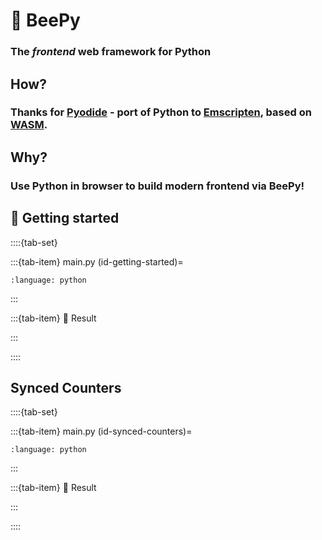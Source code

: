 # 🐝 BeePy
### The _frontend_ web framework for Python

## How?
### Thanks for [Pyodide](https://pyodide.org/) - port of Python to [Emscripten](https://emscripten.org/), based on [WASM](https://webassembly.org/).

## Why?
### Use Python in browser to build modern frontend via BeePy!

<script src='https://kor0p.github.io/BeePy/beepy.js'></script>
<script>
// <![CDATA[
beepy.__main__ = async () => {
    for (const demo_id of ['id-getting-started', 'id-synced-counters']) {
        await apy(document.getElementById(demo_id).innerText)
    }
}
// ]]>
</script>
## 🚀 Getting started
::::{tab-set}

:::{tab-item} main.py
(id-getting-started)=
```{literalinclude} demo/getting-started.py
:language: python
```
:::

:::{tab-item} 🎉 Result

<div id="demo-getting-started"></div>
:::

::::

## Synced Counters
::::{tab-set}

:::{tab-item} main.py
(id-synced-counters)=
```{literalinclude} demo/synced-counters.py
:language: python
```
:::

:::{tab-item} 🎉 Result

<div id="demo-synced-counters"></div>
:::

::::